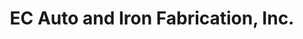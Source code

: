 ---
title: "EC Auto and Iron Fabrication, Inc."
url: /gilroy/ec-auto-and-iron-fabrication-inc/
shop: car repair
---